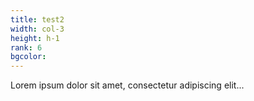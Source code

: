 ```yaml
---
title: test2
width: col-3
height: h-1
rank: 6
bgcolor:
---
```


Lorem ipsum dolor sit amet, consectetur adipiscing elit...
